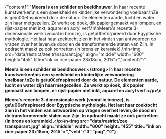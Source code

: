 {"content1":"**Meera is een schilder en beeldhouwer.** In haar recente kunstwerken\nis een speelsheid en kinderlijke verwondering voelbaar.\nZe is ge\u00efnspireerd door de natuur. De elementen aarde, lucht en water zijn haar metgezellen. Ze werkt op doek, dik papier gemaakt van lompen, en rijst-papier met inkt, aquarel en acryl verf.\n\nMeera's recente 3-dimensionale werk (vooral in bronze), is ge\u00efnspireerd door Egyptische mythologie. Het laat haar zoektocht zien in het vinden van  antwoorden op vragen over het leven,de dood en de transformerende staten van Zijn. In opdracht maakt ze ook portretten (in brons en keramiek).\n\n<img src=\"data\/restrict\/zee transparant.jpg\" align=\"middle\" width=\"600\" height=\"455\" title=\"ink on rice-paper 23x18cm, 2015\">","content2":"<p><strong>Meera is een schilder en beeldhouwer.<\/strong> In haar recente kunstwerken\nis een speelsheid en kinderlijke verwondering voelbaar.\nZe is ge\u00efnspireerd door de natuur. De elementen aarde, lucht en water zijn haar metgezellen. Ze werkt op doek, dik papier gemaakt van lompen, en rijst-papier met inkt, aquarel en acryl verf.<\/p>\n<p>Meera's recente 3-dimensionale werk (vooral in bronze), is ge\u00efnspireerd door Egyptische mythologie. Het laat haar zoektocht zien in het vinden van  antwoorden op vragen over het leven,de dood en de transformerende staten van Zijn. In opdracht maakt ze ook portretten (in brons en keramiek).<\/p>\n<img src=\"data\/restrict\/zee transparant.jpg\" align=\"middle\" width=\"600\" height=\"455\" title=\"ink on rice-paper 23x18cm, 2015\">","veld":"3","pag":"0"}